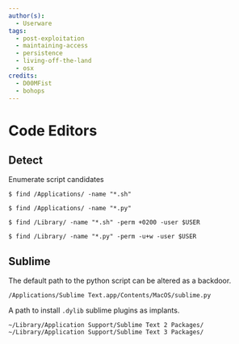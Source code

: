 ```yaml
---
author(s):
  - Userware
tags:
  - post-exploitation
  - maintaining-access
  - persistence
  - living-off-the-land
  - osx
credits:
  - D00MFist
  - bohops
---
```

# Code Editors

## Detect

Enumerate script candidates

```
$ find /Applications/ -name "*.sh"

$ find /Applications/ -name "*.py"

$ find /Library/ -name "*.sh" -perm +0200 -user $USER

$ find /Library/ -name "*.py" -perm -u+w -user $USER
```

## Sublime

The default path to the python script can be altered as a backdoor.

```
/Applications/Sublime Text.app/Contents/MacOS/sublime.py
```

A path to install `.dylib` sublime plugins as implants.

```
~/Library/Application Support/Sublime Text 2 Packages/
~/Library/Application Support/Sublime Text 3 Packages/
```